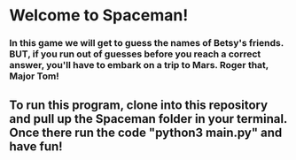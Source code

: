 <h1>Welcome to Spaceman!</h1>
<h3>In this game we will get to guess the names of Betsy's friends. BUT, if you run out of guesses before you reach a correct answer, you'll have to embark on a trip to Mars. Roger that, Major Tom!</h3>
<h2>To run this program, clone into this repository and pull up the Spaceman folder in your terminal. Once there run the code "python3 main.py" and have fun!<h2>
